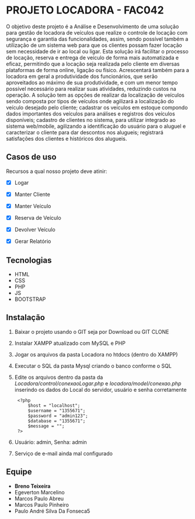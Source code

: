 # PROJETO LOCADORA - FAC042

O objetivo deste projeto é a Análise e Desenvolvimento de uma solução para gestão de locadora de veículos que realize o controle de locação com segurança e garantia das funcionalidades, assim, sendo possível também a utilização de um sistema web para que os clientes possam fazer locação sem necessidade de ir ao local ou ligar.
Esta solução irá facilitar o processo de locação, reserva e entrega de veículo de forma mais automatizada e eficaz, permitindo que a locação seja realizada pelo cliente em diversas plataformas de forma online, ligação ou físico. Acrescentará também para a locadora em geral a produtividade dos funcionários, que serão aproveitados ao máximo de sua produtividade, e com um menor tempo possível necessário para realizar suas atividades, reduzindo custos na operação.
A solução tem as opções de realizar da localização de veículos sendo composta por tipos de veículos onde agilizará a localização do veículo desejado pelo cliente; cadastrar os veículos em estoque compondo dados importantes dos veículos para análises e registros dos veículos disponíveis; cadastro de clientes no sistema, para utilizar integrado ao sistema web/mobile, agilizando a identificação do usuário para o aluguel e caracterizar o cliente para dar descontos nos alugueis; registrará satisfações dos clientes e históricos dos alugueis.


## Casos de uso

Recursos a qual nosso projeto deve atinir:

- [x] Logar
- [x] Manter Cliente
- [x] Manter Veículo
- [x] Reserva de Veículo
- [x] Devolver Veículo
- [x] Gerar Relatório


## Tecnologias

* HTML
* CSS
* PHP
* JS
* BOOTSTRAP


## Instalação

1. Baixar o projeto usando o GIT seja por Download ou GIT CLONE
2. Instalar XAMPP atualizado com MySQL e PHP
3. Jogar os arquivos da pasta Locadora no htdocs (dentro do XAMPP)
4. Executar o SQL da pasta Mysql criando o banco conforme o SQL
5. Edite os arquivos dentro da pasta da *Locadora/control/conexaoLogar.php* e *locadora/model/conexao.php* inserindo os dados do Local do servidor, usuário e senha corretamente
    
        <?php
            $host = "localhost";  
            $username = "1355671";  
            $password = "admin123";  
            $database = "1355671";  
            $message = ""; 
        ?>

6. Usuário: admin, Senha: admin
7. Serviço de e-mail ainda mal configurado


## Equipe

* **Breno Teixeira**
* Egeverton Marcelino
* Marcos Paulo Abreu
* Marcos Paulo Pinheiro
* Paulo André Silva Da Fonseca5